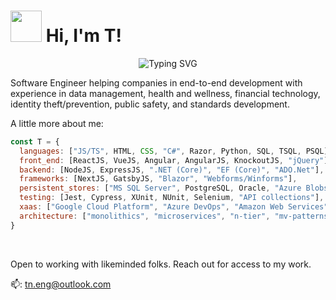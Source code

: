 
<div align="left">
<h1><img src="https://media.giphy.com/media/yYOhkHy4eO6jhlfcBM/giphy.gif" width="50"> Hi, I'm T!</h1>

<p align="center">
   <img src="https://readme-typing-svg.demolab.com?font=Fira+Code&pause=1000&color=FFFFFF&random=false&width=435&lines=8%2B+years+of+software+experience;Cross+functional+full-stack+dev;Learning+with+intentional+abandon" alt="Typing SVG" />
</p>

<p>Software Engineer helping companies in end-to-end development with experience in data management, health and wellness, financial technology, identity theft/prevention, public safety, and standards development. </p>

<p>A little more about me:  </p>
</div>

```javascript
const T = {
  languages: ["JS/TS", HTML, CSS, "C#", Razor, Python, SQL, TSQL, PSQL],
  front_end: [ReactJS, VueJS, Angular, AngularJS, KnockoutJS, "jQuery"],
  backend: [NodeJS, ExpressJS, ".NET (Core)", "EF (Core)", "ADO.Net"],
  frameworks: [NextJS, GatsbyJS, "Blazor", "Webforms/Winforms"],
  persistent_stores: ["MS SQL Server", PostgreSQL, Oracle, "Azure Blobs", "AWS S3"],
  testing: [Jest, Cypress, XUnit, NUnit, Selenium, "API collections"],
  xaas: ["Google Cloud Platform", "Azure DevOps", "Amazon Web Services", "Terraform", "Docker/K8s", "more.."],
  architecture: ["monolithics", "microservices", "n-tier", "mv-patterns", "more.."],
}
```

<br/>


<p>Open to working with likeminded folks. Reach out for access to my work.</p>

📫: <a href="mailto:tn.eng@outlook.com">tn.eng@outlook.com</a>

